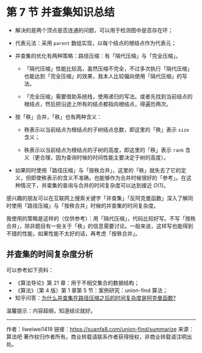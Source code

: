 # 第 7 节 并查集知识总结

- 解决的是两个顶点是否连通的问题，可以用于检测图中是否存在环；

- 代表元法：采用 `parent` 数组实现，以每个结点的根结点作为代表元；

- 并查集的优化有两种策略：路径压缩：有「隔代压缩」与「完全压缩」。

  - 「隔代压缩」性能比较高，虽然压缩不完全，不过多次执行「隔代压缩」也能达到「完全压缩」的效果，我本人比较偏向使用「隔代压缩」的写法。

  - 「完全压缩」需要借助系统栈，使用递归的写法。或者先找到当前结点的根结点，然后把沿途上所有的结点都指向根结点，得遍历两次。

- 按「秩」合并，「秩」也有两种含义：


  - 秩表示以当前结点为根结点的子树结点总数，即这里的「秩」表示 `size` 含义；


  - 秩表示以当前结点为根结点的子树的高度，即这里的「秩」表示 `rank` 含义（更合理，因为查询时候的时间性能主要决定于树的高度）。


- 如果同时使用「路径压缩」与「按秩合并」，这里的「秩」就失去了它的定义，但即使秩表示的含义不准确，也能够作为合并时候很好的「参考」。在这种情况下，并查集的查询与合并的时间复杂度可以达到接近 $O(1)$。

感兴趣的朋友可以在互联网上搜索关键字「并查集」「反阿克曼函数」深入了解同时使用「路径压缩」与「按秩合并」时候的并查集的时间复杂度。

我使用的策略是这样的（仅供参考）：用「隔代压缩」，代码比较好写。不写「按秩合并」，除非题目有一些关于「秩」的信息需要讨论。一般来说，这样写也能得到不错的性能，如果性能不太好的话，再考虑「按秩合并」。

## 并查集的时间复杂度分析

可以参考如下资料：

- 《算法导论》第 21 章：用于不相交集合的数据结构；
- 《算法》（第 4 版）第 1 章第 5 节：案例研究：union-find 算法；
- 知乎问答：[为什么并查集在路径压缩之后的时间复杂度是阿克曼函数?](https://www.zhihu.com/question/35090745)

温馨提示：内容超纲，知道结论就好。



---

作者：liweiwei1419
链接：https://suanfa8.com/union-find/summarize
来源：算法吧
著作权归作者所有。商业转载请联系作者获得授权，非商业转载请注明出处。